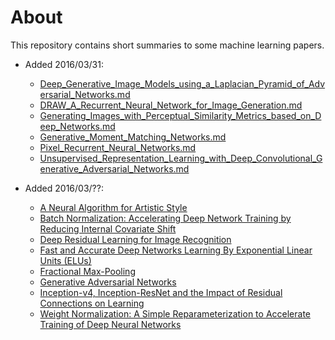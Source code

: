 # About

This repository contains short summaries to some machine learning papers.

* Added 2016/03/31:
  * [Deep_Generative_Image_Models_using_a_Laplacian_Pyramid_of_Adversarial_Networks.md](neural-nets/Deep_Generative_Image_Models_using_a_Laplacian_Pyramid_of_Adversarial_Networks.md)
  * [DRAW_A_Recurrent_Neural_Network_for_Image_Generation.md](neural-nets/DRAW_A_Recurrent_Neural_Network_for_Image_Generation.md)
  * [Generating_Images_with_Perceptual_Similarity_Metrics_based_on_Deep_Networks.md](neural-nets/Generating_Images_with_Perceptual_Similarity_Metrics_based_on_Deep_Networks.md)
  * [Generative_Moment_Matching_Networks.md](neural-nets/Generative_Moment_Matching_Networks.md)
  * [Pixel_Recurrent_Neural_Networks.md](neural-nets/Pixel_Recurrent_Neural_Networks.md)
  * [Unsupervised_Representation_Learning_with_Deep_Convolutional_Generative_Adversarial_Networks.md](neural-nets/Unsupervised_Representation_Learning_with_Deep_Convolutional_Generative_Adversarial_Networks.md)

* Added 2016/03/??:
  * [A Neural Algorithm for Artistic Style](neural-nets/A_Neural_Algorithm_for_Artistic_Style.md)
  * [Batch Normalization: Accelerating Deep Network Training by Reducing Internal Covariate Shift](neural-nets/Batch_Normalization.md)
  * [Deep Residual Learning for Image Recognition](neural-nets/Deep_Residual_Learning_for_Image_Recognition.md)
  * [Fast and Accurate Deep Networks Learning By Exponential Linear Units (ELUs)](neural-nets/ELUs.md)
  * [Fractional Max-Pooling](neural-nets/Fractional_Max_Pooling.md)
  * [Generative Adversarial Networks](neural-nets/Generative_Adversarial_Networks.md)
  * [Inception-v4, Inception-ResNet and the Impact of Residual Connections on Learning](neural-nets/Inception_v4.md)
  * [Weight Normalization: A Simple Reparameterization to Accelerate Training of Deep Neural Networks](neural-nets/Weight_Normalization.md)
